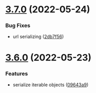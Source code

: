 # [3.7.0](https://github.com/chialab/proteins/compare/v3.6.0...v3.7.0) (2022-05-24)


### Bug Fixes

* url serializing ([2db7f56](https://github.com/chialab/proteins/commit/2db7f56e3e02f1ea8663678e835b630167054c73))

# [3.6.0](https://github.com/chialab/proteins/compare/v3.5.0...v3.6.0) (2022-05-23)


### Features

* serialize iterable objects ([09643a9](https://github.com/chialab/proteins/commit/09643a939371f90783e839af002a5079852a2f08))
